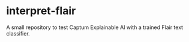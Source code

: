 # interpret-flair
A small repository to test Captum Explainable AI with a trained Flair text classifier.
